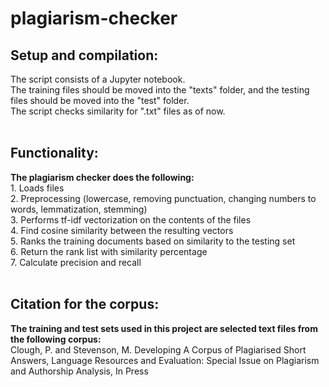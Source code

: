 # plagiarism-checker

<h2>Setup and compilation:</h2>
The script consists of a Jupyter notebook.<br/>
The training files should be moved into the "texts" folder, and the testing files should be moved into the "test" folder.<br/>
The script checks similarity for ".txt" files as of now.<br/>
<br/>
<h2>Functionality:</h2>
<b>The plagiarism checker does the following:</b><br/>
1. Loads files<br/>
2. Preprocessing (lowercase, removing punctuation, changing numbers to words, lemmatization, stemming)<br/>
3. Performs tf-idf vectorization on the contents of the files<br/>
4. Find cosine similarity between the resulting vectors<br/>
5. Ranks the training documents based on similarity to the testing set<br/>
6. Return the rank list with similarity percentage<br/>
7. Calculate precision and recall<br/>
<br/>
<h2>Citation for the corpus:</h2>
<b>The training and test sets used in this project are selected text files from the following corpus:</b><br/>
Clough, P. and Stevenson, M. Developing A Corpus of Plagiarised Short Answers, Language Resources and Evaluation: Special Issue on Plagiarism and Authorship Analysis, In Press
